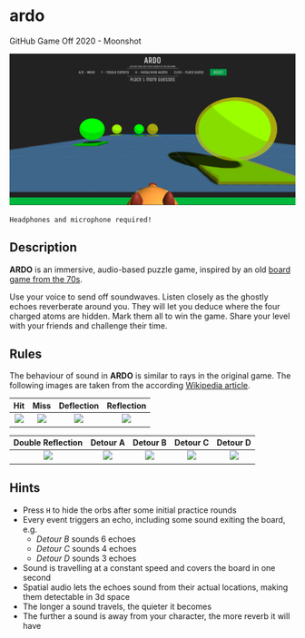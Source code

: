 # ardo
GitHub Game Off 2020 - Moonshot

![](screenshots/teaser.png)

    Headphones and microphone required!


## Description
**ARDO** is an immersive, audio-based puzzle game, inspired by an old [board game from the 70s](https://en.wikipedia.org/wiki/Black_Box_(game)).

Use your voice to send off soundwaves.
Listen closely as the ghostly echoes reverberate around you.
They will let you deduce where the four charged atoms are hidden.
Mark them all to win the game.
Share your level with your friends and challenge their time.


## Rules

The behaviour of sound in **ARDO** is similar to rays in the original game.
The following images are taken from the according [Wikipedia article](https://en.wikipedia.org/wiki/Black_Box_(game)#Rules).

| Hit | Miss | Deflection | Reflection |
|:-:|:-:|:-:|:-:|
| <img src="https://upload.wikimedia.org/wikipedia/commons/2/2a/BlackBoxSample2.svg" width=200/> | <img src="https://upload.wikimedia.org/wikipedia/commons/9/97/BlackBoxSample6.svg" width=200/> | <img src="https://upload.wikimedia.org/wikipedia/commons/5/51/BlackBoxSample3.svg" width=200/> | <img src="https://upload.wikimedia.org/wikipedia/commons/a/ae/BlackBoxSample4.svg" width=200/> |

| Double Reflection | Detour A | Detour B | Detour C | Detour D |
|:-:|:-:|:-:|:-:|:-:|
| <img src="https://upload.wikimedia.org/wikipedia/commons/f/f9/BlackBoxSample5.svg" width=200/> | <img src="https://upload.wikimedia.org/wikipedia/commons/1/1f/BlackBoxSample7.svg" width=200/> | <img src="https://upload.wikimedia.org/wikipedia/commons/1/11/BlackBoxSample8.svg" width=200/> | <img src="https://upload.wikimedia.org/wikipedia/commons/9/90/BlackBoxSample10.svg" width=200/> | <img src="https://upload.wikimedia.org/wikipedia/commons/b/b6/BlackBoxSample11.svg" width=200/> |


## Hints
- Press `H` to hide the orbs after some initial practice rounds
- Every event triggers an echo, including some sound exiting the board, e.g.
  -  _Detour B_ sounds 6 echoes
  -  _Detour C_ sounds 4 echoes
  -  _Detour D_ sounds 3 echoes
- Sound is travelling at a constant speed and covers the board in one second
- Spatial audio lets the echoes sound from their actual locations, making them detectable in 3d space
- The longer a sound travels, the quieter it becomes
- The further a sound is away from your character, the more reverb it will have